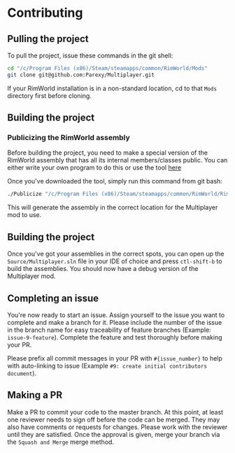 # Contributing

## Pulling the project

To pull the project, issue these commands in the git shell:

```bash
cd "/c/Program Files (x86)/Steam/steamapps/common/RimWorld/Mods"
git clone git@github.com:Parexy/Multiplayer.git
```

If your RimWorld installation is in a non-standard location, cd to that `Mods` directory first before cloning. 

## Building the project

### Publicizing the RimWorld assembly

Before building the project, you need to make a special version of the RimWorld assembly that has all its internal members/classes public. You can either write your own program to do this or use the tool [here](https://github.com/jacobEAdamson/publicize/releases)

Once you've downloaded the tool, simply run this command from git bash:

```bash
./Publicize "/c/Program Files (x86)/Steam/steamapps/common/RimWorld/RimWorldWin64_Data/Managed/Assembly-CSharp.dll"
```

This will generate the assembly in the correct location for the Multiplayer mod to use.

## Building the project

Once you've got your assemblies in the correct spots, you can open up the `Source/Multiplayer.sln` file in your IDE of choice and press `ctl-shift-b` to build the assemblies. You should now have a debug version of the Multiplayer mod.

## Completing an issue

You're now ready to start an issue. Assign yourself to the issue you want to complete and make a branch for it. Please include the number of the issue in the branch name for easy traceability of feature branches (Example: `issue-9-feature`). Complete the feature and test thoroughly before making your PR.

Please prefix all commit messages in your PR with `#{issue_number}` to help with auto-linking to issue (Example `#9: create initial contributors document`).

## Making a PR

Make a PR to commit your code to the master branch. At this point, at least one reviewer needs to sign off before the code can be merged. They may also have comments or requests for changes. Please work with the reviewer until they are satisfied. Once the approval is given, merge your branch via the `Squash and Merge` merge method.